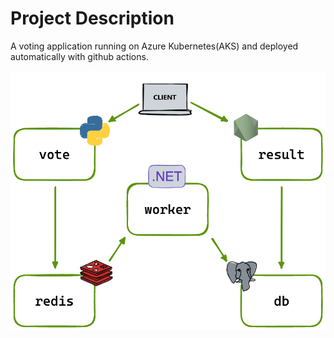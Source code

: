 # Project Description

A voting application running on Azure Kubernetes(AKS) and deployed automatically with github actions.

![Screenshot](./application/application-vote/architectureDesign.png)